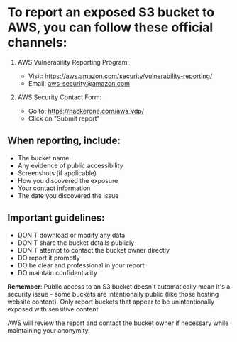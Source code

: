 # To report an exposed S3 bucket to AWS, you can follow these official channels:

1. AWS Vulnerability Reporting Program:
   - Visit: https://aws.amazon.com/security/vulnerability-reporting/
   - Email: aws-security@amazon.com

2. AWS Security Contact Form:
   - Go to: https://hackerone.com/aws_vdp/
   - Click on "Submit report"

## When reporting, include:
- The bucket name
- Any evidence of public accessibility
- Screenshots (if applicable)
- How you discovered the exposure
- Your contact information
- The date you discovered the issue

## Important guidelines:
- DON'T download or modify any data
- DON'T share the bucket details publicly
- DON'T attempt to contact the bucket owner directly
- DO report it promptly
- DO be clear and professional in your report
- DO maintain confidentiality

**Remember**: Public access to an S3 bucket doesn't automatically mean it's a security issue - some buckets are intentionally public (like those hosting website content). Only report buckets that appear to be unintentionally exposed with sensitive content.

AWS will review the report and contact the bucket owner if necessary while maintaining your anonymity.